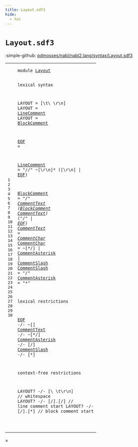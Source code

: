 ```yaml
---
title: Layout.sdf3
hide:
  - toc
---
```


# `Layout.sdf3`

:simple-github: [pdmosses/nabl/nabl2.lang/syntax/Layout.sdf3]

[pdmosses/nabl/nabl2.lang/syntax/Layout.sdf3]: https://github.com/pdmosses/nabl/blob/master/nabl2.lang/syntax/Layout.sdf3 "The source file on GitHub"

<div class="sdf3"><table class="highlighttable"><tbody><tr><td class="linenos"><div class="linenodiv"><pre><span></span>1
2
3
4
5
6
7
8
9
10
11
12
13
14
15
16
17
18
19
20
21
22
23
24
25
26
27
28
29
30
</pre></div></td>
<td class="code"><pre><code><span class="keyword">module</span> <a href="../NaBL2Lang.sdf3/#Layout_7_3" id="Layout_1_8" title="Referenced at ../NaBL2Lang.sdf3 line 7">Layout</a>

<span class="keyword">lexical syntax</span>

  <span class="keyword">LAYOUT</span> = [\t\ \r\n]
  <span class="keyword">LAYOUT</span> = <a href="#LineComment_11_3" id="LineComment_6_12" title="Defined at line 11">LineComment</a>
  <span class="keyword">LAYOUT</span> = <a href="#BlockComment_13_3" id="BlockComment_7_12" title="Defined at line 13">BlockComment</a>

  <a href="#EOF_11_45" id="EOF_9_3" title="Referenced at line 11, 13, 21">EOF</a> =  

  <a href="#LineComment_6_12" id="LineComment_11_3" title="Referenced at line 6">LineComment</a>     = <span class="cons_Lit">"//"</span> ~[\r\n]* ([\r\n] | <a href="#EOF_9_3" id="EOF_11_45" title="Defined at line 9">EOF</a>)

  <a href="#BlockComment_7_12" id="BlockComment_13_3" title="Referenced at line 7, 13">BlockComment</a>    = <span class="cons_Lit">"/*"</span> <a href="#CommentText_14_3" id="CommentText_13_26" title="Defined at line 14">CommentText</a> (<a href="#BlockComment_13_3" id="BlockComment_13_39" title="Defined at line 13">BlockComment</a> <a href="#CommentText_14_3" id="CommentText_13_52" title="Defined at line 14">CommentText</a>)* (<span class="cons_Lit">"*/"</span> | <a href="#EOF_9_3" id="EOF_13_74" title="Defined at line 9">EOF</a>)
  <a href="#CommentText_13_26" id="CommentText_14_3" title="Referenced at line 13, 22">CommentText</a>     = <a href="#CommentChar_15_3" id="CommentChar_14_21" title="Defined at line 15">CommentChar</a>*
  <a href="#CommentChar_14_21" id="CommentChar_15_3" title="Referenced at line 14">CommentChar</a>     = ~[\*\/] | <a href="#CommentAsterisk_17_3" id="CommentAsterisk_15_31" title="Defined at line 17">CommentAsterisk</a> | <a href="#CommentSlash_16_3" id="CommentSlash_15_49" title="Defined at line 16">CommentSlash</a>
  <a href="#CommentSlash_15_49" id="CommentSlash_16_3" title="Referenced at line 15, 24">CommentSlash</a>    = <span class="cons_Lit">"/"</span>
  <a href="#CommentAsterisk_15_31" id="CommentAsterisk_17_3" title="Referenced at line 15, 23">CommentAsterisk</a> = <span class="cons_Lit">"*"</span>

<span class="keyword">lexical restrictions</span>

  <a href="#EOF_9_3" id="EOF_21_3" title="Defined at line 9">EOF</a>             -/- ~[]
  <a href="#CommentText_14_3" id="CommentText_22_3" title="Defined at line 14">CommentText</a>     -/- ~[\*\/]
  <a href="#CommentAsterisk_17_3" id="CommentAsterisk_23_3" title="Defined at line 17">CommentAsterisk</a> -/- [\/]
  <a href="#CommentSlash_16_3" id="CommentSlash_24_3" title="Defined at line 16">CommentSlash</a>    -/- [\*]

<span class="keyword">context-free restrictions</span>

  <span class="keyword">LAYOUT</span>? -/- [\ \t\r\n]   <span class="layout">// whitespace</span>
  <span class="keyword">LAYOUT</span>? -/- [\/].[\/]    <span class="layout">// line comment start</span>
  <span class="keyword">LAYOUT</span>? -/- [\/].[\*]    <span class="layout">// block comment start</span>

</code></pre></td></tr></tbody></table></div>

<div id="modal">
  <div id="modal-content">
    <span id="modal-close">&times;</span>
    <h2 id="modal-h2"></h2>
    <p  id="modal-p"></p>
    <ul id="modal-ul"></ul>
  </div>
</div>

